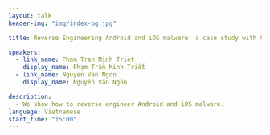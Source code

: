 ```yaml
---
layout: talk
header-img: "img/index-bg.jpg"

title: Reverse Engineering Android and iOS malware: a case study with Code4HK

speakers:
  - link_name: Pham Tran Minh Triet
    display_name: Phạm Trần Minh Triết
  - link_name: Nguyen Van Ngon
    display_name: Nguyễn Văn Ngôn

description:
  - We show how to reverse engineer Android and iOS malware.
language: Vietnamese
start_time: "15:00"
---
```

